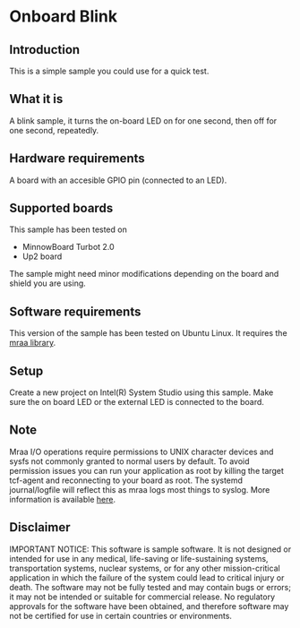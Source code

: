 # Onboard Blink 


## Introduction
This is a simple sample you could use for a quick test.

## What it is
A blink sample, it turns the on-board LED on for one second, then off for one second, repeatedly.

## Hardware requirements

A board with an accesible GPIO pin (connected to an LED).

## Supported boards

This sample has been tested on
- MinnowBoard Turbot 2.0
- Up2 board

The sample might need minor modifications depending on the board and shield you are using.

## Software requirements
This version of the sample has been tested on Ubuntu Linux. It requires the [mraa library](https://github.com/intel-iot-devkit/mraa). 


## Setup
Create a new project on Intel(R) System Studio using this sample. Make sure the on board LED or the external LED is connected to the board.

## Note

Mraa I/O operations require permissions to UNIX character devices and sysfs not commonly granted to normal users by default. To avoid permission issues you can run your application as root by killing the target tcf-agent and reconnecting to your board as root. The systemd journal/logfile will reflect this as mraa logs most things to syslog. More information is available [here](https://github.com/intel-iot-devkit/mraa/blob/master/docs/debugging.md).

## Disclaimer
IMPORTANT NOTICE: This software is sample software. It is not designed or intended for use in any medical, life-saving or life-sustaining systems, transportation systems, nuclear systems, or for any other mission-critical application in which the failure of the system could lead to critical injury or death. The software may not be fully tested and may contain bugs or errors; it may not be intended or suitable for commercial release. No regulatory approvals for the software have been obtained, and therefore software may not be certified for use in certain countries or environments.

